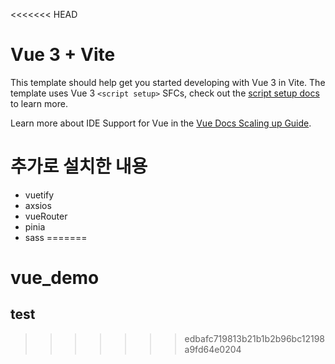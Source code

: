 <<<<<<< HEAD
# Vue 3 + Vite

This template should help get you started developing with Vue 3 in Vite. The template uses Vue 3 `<script setup>` SFCs, check out the [script setup docs](https://v3.vuejs.org/api/sfc-script-setup.html#sfc-script-setup) to learn more.

Learn more about IDE Support for Vue in the [Vue Docs Scaling up Guide](https://vuejs.org/guide/scaling-up/tooling.html#ide-support).

# 추가로 설치한 내용

- vuetify
- axsios
- vueRouter
- pinia
- sass
=======
# vue_demo

## test
>>>>>>> edbafc719813b21b1b2b96bc12198a9fd64e0204
